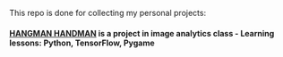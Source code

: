 This repo is done for collecting my personal projects:

#### [HANGMAN HANDMAN](https://github.com/sujarins/project/tree/main/HANGMAN%20(Image%20Analytic)) is a project in image analytics class - Learning lessons: Python, TensorFlow, Pygame

   
